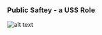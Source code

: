 ### Public Saftey - a USS Role
![alt text](https://raw.githubusercontent.com/nasa/utm-apis/v18.08.02/public-safety-uss/images/vehid.png "Logo Title")
